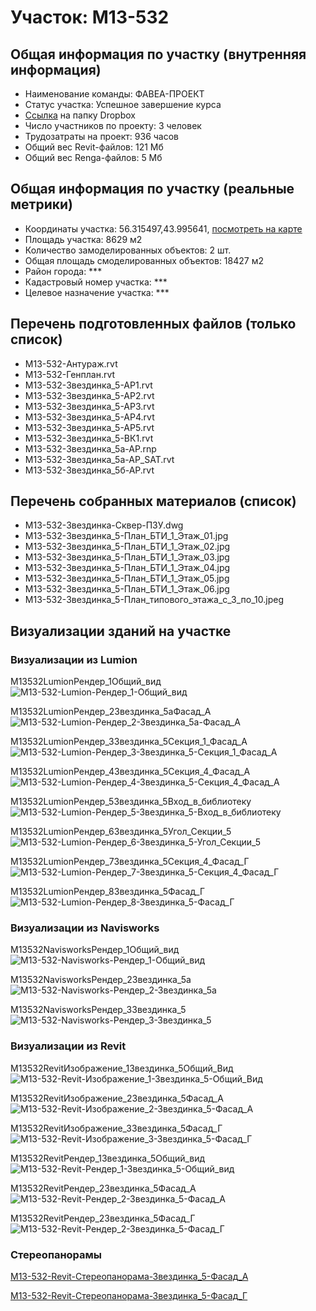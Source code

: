 # Участок: M13-532
## Общая информация по участку (внутренняя информация)
+ Наименование команды: ФАВЕА-ПРОЕКТ
+ Статус участка: Успешное завершение курса
+ [Ссылка](https://www.dropbox.com/sh/wvvgv1nw1iqred9/AABWr_UjPj4UgZsb_yADO_pda/M13_532?dl=0) на папку Dropbox
+ Число участников по проекту: 3 человек
+ Трудозатраты на проект: 936 часов
+ Общий вес Revit-файлов: 121 Мб
+ Общий вес Renga-файлов: 5 Мб
## Общая информация по участку (реальные метрики)
+ Координаты участка: 56.315497,43.995641, [посмотреть на карте](yandex.ru/maps/47/nizhny-novgorod/?ll=56.315497%2C43.995641&z=19)
+ Площадь участка: 8629 м2
+ Количество замоделированных объектов: 2 шт.
+ Общая площадь смоделированных объектов: 18427 м2
+ Район города: *** 
+ Кадастровый номер участка: *** 
+ Целевое назначение участка: *** 
## Перечень подготовленных файлов (только список)
+ M13-532-Антураж.rvt
+ M13-532-Генплан.rvt
+ M13-532-Звездинка_5-АР1.rvt
+ M13-532-Звездинка_5-АР2.rvt
+ M13-532-Звездинка_5-АР3.rvt
+ M13-532-Звездинка_5-АР4.rvt
+ M13-532-Звездинка_5-АР5.rvt
+ M13-532-Звездинка_5-ВК1.rvt
+ M13-532-Звездинка_5а-АР.rnp
+ M13-532-Звездинка_5а-АР_SAT.rvt
+ M13-532-Звездинка_5б-АР.rvt
## Перечень собранных материалов (список)
+ M13-532-Звездинка-Сквер-ПЗУ.dwg
+ M13-532-Звездинка_5-План_БТИ_1_Этаж_01.jpg
+ M13-532-Звездинка_5-План_БТИ_1_Этаж_02.jpg
+ M13-532-Звездинка_5-План_БТИ_1_Этаж_03.jpg
+ M13-532-Звездинка_5-План_БТИ_1_Этаж_04.jpg
+ M13-532-Звездинка_5-План_БТИ_1_Этаж_05.jpg
+ M13-532-Звездинка_5-План_БТИ_1_Этаж_06.jpg
+ M13-532-Звездинка_5-План_типового_этажа_с_3_по_10.jpeg
## Визуализации зданий на участке
### Визуализации из Lumion
M13532LumionРендер_1Общий_вид
![M13-532-Lumion-Рендер_1-Общий_вид](/Images/M13_532/M13-532-Lumion-Рендер_1-Общий_вид_Compressed.jpg)

M13532LumionРендер_2Звездинка_5аФасад_А
![M13-532-Lumion-Рендер_2-Звездинка_5а-Фасад_А](/Images/M13_532/M13-532-Lumion-Рендер_2-Звездинка_5а-Фасад_А_Compressed.jpg)

M13532LumionРендер_3Звездинка_5Секция_1_Фасад_А
![M13-532-Lumion-Рендер_3-Звездинка_5-Секция_1_Фасад_А](/Images/M13_532/M13-532-Lumion-Рендер_3-Звездинка_5-Секция_1_Фасад_А_Compressed.jpg)

M13532LumionРендер_4Звездинка_5Секция_4_Фасад_А
![M13-532-Lumion-Рендер_4-Звездинка_5-Секция_4_Фасад_А](/Images/M13_532/M13-532-Lumion-Рендер_4-Звездинка_5-Секция_4_Фасад_А_Compressed.jpg)

M13532LumionРендер_5Звездинка_5Вход_в_библиотеку
![M13-532-Lumion-Рендер_5-Звездинка_5-Вход_в_библиотеку](/Images/M13_532/M13-532-Lumion-Рендер_5-Звездинка_5-Вход_в_библиотеку_Compressed.jpg)

M13532LumionРендер_6Звездинка_5Угол_Секции_5
![M13-532-Lumion-Рендер_6-Звездинка_5-Угол_Секции_5](/Images/M13_532/M13-532-Lumion-Рендер_6-Звездинка_5-Угол_Секции_5_Compressed.jpg)

M13532LumionРендер_7Звездинка_5Секция_4_Фасад_Г
![M13-532-Lumion-Рендер_7-Звездинка_5-Секция_4_Фасад_Г](/Images/M13_532/M13-532-Lumion-Рендер_7-Звездинка_5-Секция_4_Фасад_Г_Compressed.jpg)

M13532LumionРендер_8Звездинка_5Фасад_Г
![M13-532-Lumion-Рендер_8-Звездинка_5-Фасад_Г](/Images/M13_532/M13-532-Lumion-Рендер_8-Звездинка_5-Фасад_Г_Compressed.jpg)

### Визуализации из Navisworks
M13532NavisworksРендер_1Общий_вид
![M13-532-Navisworks-Рендер_1-Общий_вид](/Images/M13_532/M13-532-Navisworks-Рендер_1-Общий_вид_Compressed.jpg)

M13532NavisworksРендер_2Звездинка_5а
![M13-532-Navisworks-Рендер_2-Звездинка_5а](/Images/M13_532/M13-532-Navisworks-Рендер_2-Звездинка_5а_Compressed.jpg)

M13532NavisworksРендер_3Звездинка_5
![M13-532-Navisworks-Рендер_3-Звездинка_5](/Images/M13_532/M13-532-Navisworks-Рендер_3-Звездинка_5_Compressed.jpg)

### Визуализации из Revit
M13532RevitИзображение_1Звездинка_5Общий_Вид
![M13-532-Revit-Изображение_1-Звездинка_5-Общий_Вид](/Images/M13_532/M13-532-Revit-Изображение_1-Звездинка_5-Общий_Вид_Compressed.jpg)

M13532RevitИзображение_2Звездинка_5Фасад_А
![M13-532-Revit-Изображение_2-Звездинка_5-Фасад_А](/Images/M13_532/M13-532-Revit-Изображение_2-Звездинка_5-Фасад_А_Compressed.jpg)

M13532RevitИзображение_3Звездинка_5Фасад_Г
![M13-532-Revit-Изображение_3-Звездинка_5-Фасад_Г](/Images/M13_532/M13-532-Revit-Изображение_3-Звездинка_5-Фасад_Г_Compressed.jpg)

M13532RevitРендер_1Звездинка_5Общий_вид
![M13-532-Revit-Рендер_1-Звездинка_5-Общий_вид](/Images/M13_532/M13-532-Revit-Рендер_1-Звездинка_5-Общий_вид_Compressed.jpg)

M13532RevitРендер_2Звездинка_5Фасад_А
![M13-532-Revit-Рендер_2-Звездинка_5-Фасад_А](/Images/M13_532/M13-532-Revit-Рендер_2-Звездинка_5-Фасад_А_Compressed.jpg)

M13532RevitРендер_2Звездинка_5Фасад_Г
![M13-532-Revit-Рендер_2-Звездинка_5-Фасад_Г](/Images/M13_532/M13-532-Revit-Рендер_2-Звездинка_5-Фасад_Г_Compressed.jpg)

### Стереопанорамы
[M13-532-Revit-Стереопанорама-Звездинка_5-Фасад_А](https://pano.autodesk.com/pano.html?url=jpgs/20acb860-7bfe-4073-89b0-2453b0933d42&version=2)

[M13-532-Revit-Стереопанорама-Звездинка_5-Фасад_Г](https://pano.autodesk.com/pano.html?url=jpgs/4ea71161-9281-4c00-93a8-d5d318094741&version=2)

